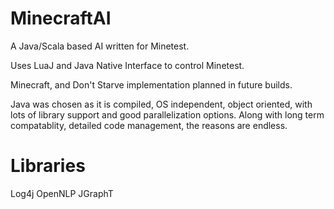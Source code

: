 # MinecraftAI
A Java/Scala based AI written for Minetest.

Uses LuaJ and Java Native Interface to control Minetest.

Minecraft, and Don't Starve implementation planned in future builds.

Java was chosen as it is compiled, OS independent, object oriented, with lots of library support and good parallelization options. Along with long term compatablity, detailed code management, the reasons are endless.

# Libraries
Log4j
OpenNLP
JGraphT
